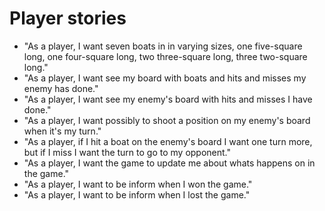 # Player stories

* "As a player, I want seven boats in in varying sizes, one five-square long, one four-square long, two three-square long, three two-square long."
* "As a player, I want see my board with boats and hits and misses my enemy has done."
* "As a player, I want see my enemy's board with hits and misses I have done."
* "As a player, I want possibly to shoot a position on my enemy's board when it's my turn."
* "As a player, if I hit a boat on the enemy's board I want one turn more, but if I miss I want the turn to go to my opponent."
* "As a player, I want the game to update me about whats happens on in the game."
* "As a player, I want to be inform when I won the game."
* "As a player, I want to be inform when I lost the game."